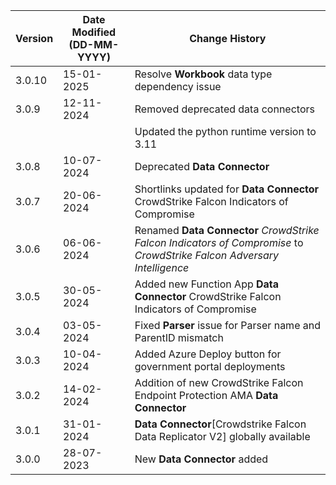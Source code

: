 | **Version** | **Date Modified (DD-MM-YYYY)** | **Change History**                                                             |
|-------------|--------------------------------|--------------------------------------------------------------------------------|
| 3.0.10      | 15-01-2025                     | Resolve **Workbook** data type dependency issue                                    |
| 3.0.9       | 12-11-2024                     | Removed deprecated data connectors                                             |
|             |                                | Updated the python runtime version to 3.11                                                                               |
| 3.0.8 	  | 10-07-2024 					   | Deprecated **Data Connector** 										            |
| 3.0.7       | 20-06-2024                     | Shortlinks updated for **Data Connector** CrowdStrike Falcon Indicators of Compromise                   |
| 3.0.6       | 06-06-2024                     | Renamed **Data Connector** *CrowdStrike Falcon Indicators of Compromise* to *CrowdStrike Falcon Adversary Intelligence* |
| 3.0.5       | 30-05-2024                     | Added new Function App **Data Connector** CrowdStrike Falcon Indicators of Compromise                   |
| 3.0.4       | 03-05-2024                     | Fixed **Parser** issue for Parser name and ParentID mismatch                   |
| 3.0.3       | 10-04-2024                     | Added Azure Deploy button for government portal deployments                    |
| 3.0.2       | 14-02-2024                     | Addition of new CrowdStrike Falcon Endpoint Protection AMA **Data Connector**  |
| 3.0.1       | 31-01-2024                     | **Data Connector**[Crowdstrike Falcon Data Replicator V2] globally available   |
| 3.0.0       | 28-07-2023                     | New **Data Connector** added                                                   |
